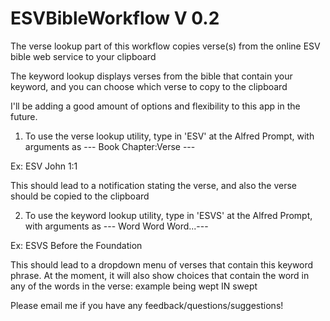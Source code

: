 ESVBibleWorkflow V 0.2
================

The verse lookup part of this workflow copies verse(s) from the online ESV bible web service to your clipboard

The keyword lookup displays verses from the bible that contain your keyword, and you can choose which verse to copy to the clipboard

I'll be adding a good amount of options and flexibility to this app in the future.

1) To use the verse lookup utility, type in 'ESV' at the Alfred Prompt, with arguments as --- Book Chapter:Verse ---

Ex: ESV John 1:1

This should lead to a notification stating the verse, and also the verse should be copied to the clipboard

2) To use the keyword lookup utility, type in 'ESVS' at the Alfred Prompt, with arguments as --- Word Word Word...---

Ex: ESVS Before the Foundation

This should lead to a dropdown menu of verses that contain this keyword phrase. At the moment, it will also show choices that contain the word in any of the words in the verse: example being wept IN swept

Please email me if you have any feedback/questions/suggestions!



